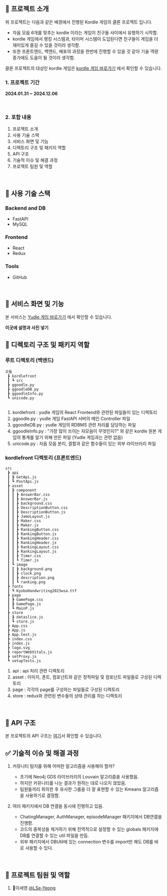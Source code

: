 ## 🔎 프로젝트 소개  

위 프로젝트는 다음과 같은 배경에서 진행된 Kordle 게임의 클론 프로젝트 입니다.
- 자음 모음 6개를 맞추는 kordle 이라는 게임이 친구들 사이에서 유행하기 시작함.
- kordle 게임에서 랭킹 시스템과, 타이머 시스템이 도입된다면 친구들이 게임을 더 재미있게 즐길 수 있을 것이라 생각함.
- 또한 프론트엔드, 백엔드, 배포의 과정을 한번에 진행할 수 있을 것 같아 기술 역량 증가에도 도움이 될 것이라 생각함.

클론 프로젝트의 대상인 kordle 게임은 [kordle 게임 바로가기](https://kordle.kr/) 에서 확인할 수 있습니다. 
<br>

### 1. 프로젝트 기간
 **2024.01.31 ~ 2024.12.06**

<br>

### 2. 포함 내용
1. 프로젝트 소개
2. 사용 기술 스택
3. 서비스 화면 및 기능
4. 디렉토리 구조 및 패키지 역할
5. API 구조
6. 기술적 이슈 및 해결 과정
7. 프로젝트 팀원 및 역할
   
<br>

## 🔧 사용 기술 스택

### Backend and DB
- FastAPI
- MySQL

### Frontend
- React
- Redux

### Tools
- GitHub


<br>

## 🚀 서비스 화면 및 기능
본 서비스는 [Yudle 게임 바로가기](https://ggodle.vercel.app/) 에서 확인할 수 있습니다.

**이곳에 설명과 사진 넣기**
<br>

## 📂 디렉토리 구조 및 패키지 역할
### 루트 디렉토리 (백엔드)
```
꼬들
 ┣ kordlefront
 ┃ ┗ src
 ┣ ggoodle.py
 ┣ ggoodleDB.py
 ┣ ggoodleInfo.py
 ┗ unicode.py
 
```
1. kordlefront : yudle 게임의 React Frontend와 관련된 파일들이 있는 디렉토리
2. ggoodle.py : yudle 게임 FastAPI 서버의 메인 Controller 파일  
3. ggoodleDB.py : yudle 게임의 RDBMS 관련 처리를 담당하는 파일
4. ggoodleInfo.py : "가장 많이 쓰이는 자모음이 무엇인지?" 와 같은 kordle 원본 게임의 통계를 알기 위해 만든 파일 (Yudle 게임과는 관련 없음)
5. unicode.py : 자음 모음 분리, 결합과 같은 함수들이 있는 외부 라이브러리 파일

### kordlefront 디렉토리 (프론트엔드)
```
src
 ┣ api
 ┃ ┣ GetApi.js
 ┃ ┗ PostApi.js
 ┣ asset
 ┃ ┣ component
 ┃ ┃ ┣ AnswerBar.css
 ┃ ┃ ┣ AnswerBar.js
 ┃ ┃ ┣ background.css
 ┃ ┃ ┣ DescriptionButton.css
 ┃ ┃ ┣ DescriptionButton.js
 ┃ ┃ ┣ JamoLayout.js
 ┃ ┃ ┣ Maker.css
 ┃ ┃ ┣ Maker.js
 ┃ ┃ ┣ RankingButton.css
 ┃ ┃ ┣ RankingButton.js
 ┃ ┃ ┣ RankingHeader.css
 ┃ ┃ ┣ RankingHeader.js
 ┃ ┃ ┣ RankingLayout.css
 ┃ ┃ ┣ RankingLayout.js
 ┃ ┃ ┣ Timer.css
 ┃ ┃ ┗ Timer.js
 ┃ ┗ image
 ┃ ┃ ┣ background.png
 ┃ ┃ ┣ clock.png
 ┃ ┃ ┣ description.png
 ┃ ┃ ┗ ranking.png
 ┣ fonts
 ┃ ┗ KyoboHandwriting2023wsa.ttf
 ┣ page
 ┃ ┣ GamePage.css
 ┃ ┣ GamePage.js
 ┃ ┗ MainP.js
 ┣ store
 ┃ ┣ dataslice.js
 ┃ ┗ store.js
 ┣ App.css
 ┣ App.js
 ┣ App.test.js
 ┣ index.css
 ┣ index.js
 ┣ logo.svg
 ┣ reportWebVitals.js
 ┣ setProxy.js
 ┗ setupTests.js
 ```
 1. api : api 처리 관련 디렉토리
 2. asset : 이미지, 폰트, 컴포넌트와 같은 정적파일 및 컴포넌트 파일들로 구성된 디렉토리
 3. page : 각각의 page를 구성하는 파일들로 구성된 디렉토리
 4. store : redux와 관련된 변수들의 상태 관리를 하는 디렉토리
 
<br>

## 📑 API 구조
본 프로젝트의 API 구조는 [여기]()서 확인할 수 있습니다.

## ✅ 기술적 이슈 및 해결 과정
1. 커뮤니티 탐지를 위해 어떠한 알고리즘을 사용해야 할까?
    - 초기에 Neo4j GDS 라이브러리의 Louvain 알고리즘을 사용했음.
    - 하지만 커뮤니티를 나눈 결과가 원하는 대로 나오지 않았음.
    - 팀원들끼리 회의한 후 유사한 그룹을 더 잘 표현할 수 있는 Kmeans 알고리즘을 사용하기로 결정함.
      
2. 여러 패키지에서 DB 연결을 동시에 진행하고 있음.
    - ChatingManager, AuthManager, episodeManager 패키지에서 DB연결을 진행함.
    - 코드의 중복성을 제거하기 위해 전역적으로 설정할 수 있는 globals 패키지에 DB를 연결할 수 있는 util 파일을 만듬.
    - 외부 패키지에서 DBUtil에 있는 connection 변수를 import만 해도 DB를 바로 사용할 수 있다. 

<br>

## 👬 프로젝트 팀원 및 역할
1. 🐶이세영 [@LSe-Yeong](https://github.com/LSe-Yeong)

